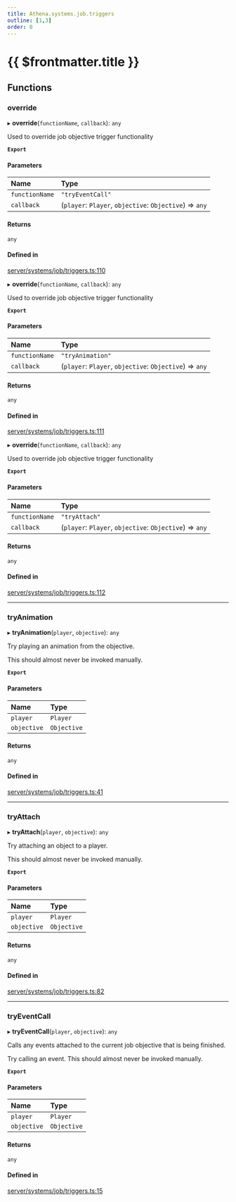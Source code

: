 ```yaml
---
title: Athena.systems.job.triggers
outline: [1,3]
order: 0
---
```


# {{ $frontmatter.title }}


## Functions

### override

▸ **override**(`functionName`, `callback`): `any`

Used to override job objective trigger functionality

**`Export`**

#### Parameters

| Name | Type |
| :------ | :------ |
| `functionName` | ``"tryEventCall"`` |
| `callback` | (`player`: `Player`, `objective`: `Objective`) => `any` |

#### Returns

`any`

#### Defined in

[server/systems/job/triggers.ts:110](https://github.com/Stuyk/altv-athena/blob/552012ca4/src/core/server/systems/job/triggers.ts#L110)

▸ **override**(`functionName`, `callback`): `any`

Used to override job objective trigger functionality

**`Export`**

#### Parameters

| Name | Type |
| :------ | :------ |
| `functionName` | ``"tryAnimation"`` |
| `callback` | (`player`: `Player`, `objective`: `Objective`) => `any` |

#### Returns

`any`

#### Defined in

[server/systems/job/triggers.ts:111](https://github.com/Stuyk/altv-athena/blob/552012ca4/src/core/server/systems/job/triggers.ts#L111)

▸ **override**(`functionName`, `callback`): `any`

Used to override job objective trigger functionality

**`Export`**

#### Parameters

| Name | Type |
| :------ | :------ |
| `functionName` | ``"tryAttach"`` |
| `callback` | (`player`: `Player`, `objective`: `Objective`) => `any` |

#### Returns

`any`

#### Defined in

[server/systems/job/triggers.ts:112](https://github.com/Stuyk/altv-athena/blob/552012ca4/src/core/server/systems/job/triggers.ts#L112)

___

### tryAnimation

▸ **tryAnimation**(`player`, `objective`): `any`

Try playing an animation from the objective.

This should almost never be invoked manually.

**`Export`**

#### Parameters

| Name | Type |
| :------ | :------ |
| `player` | `Player` |
| `objective` | `Objective` |

#### Returns

`any`

#### Defined in

[server/systems/job/triggers.ts:41](https://github.com/Stuyk/altv-athena/blob/552012ca4/src/core/server/systems/job/triggers.ts#L41)

___

### tryAttach

▸ **tryAttach**(`player`, `objective`): `any`

Try attaching an object to a player.

This should almost never be invoked manually.

**`Export`**

#### Parameters

| Name | Type |
| :------ | :------ |
| `player` | `Player` |
| `objective` | `Objective` |

#### Returns

`any`

#### Defined in

[server/systems/job/triggers.ts:82](https://github.com/Stuyk/altv-athena/blob/552012ca4/src/core/server/systems/job/triggers.ts#L82)

___

### tryEventCall

▸ **tryEventCall**(`player`, `objective`): `any`

Calls any events attached to the current job objective that is being finished.

Try calling an event. This should almost never be invoked manually.

**`Export`**

#### Parameters

| Name | Type |
| :------ | :------ |
| `player` | `Player` |
| `objective` | `Objective` |

#### Returns

`any`

#### Defined in

[server/systems/job/triggers.ts:15](https://github.com/Stuyk/altv-athena/blob/552012ca4/src/core/server/systems/job/triggers.ts#L15)
